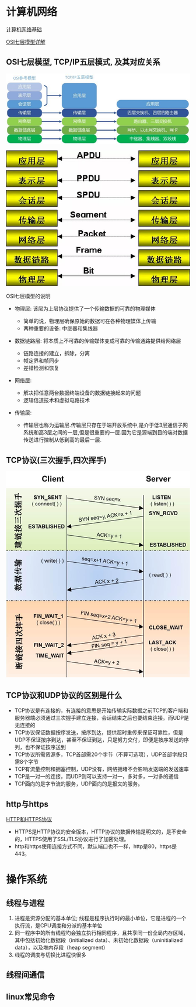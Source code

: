 # 计算机网络

[计算机网络基础](https://www.runoob.com/w3cnote/summary-of-network.html#:~:text=%E8%AE%A1%E7%AE%97%E6%9C%BA%E7%BD%91%E7%BB%9C%E5%AD%A6%E4%B9%A0%E7%9A%84,%E8%8B%A6%E9%80%BC%E7%9A%84%E5%AD%A6%E4%B9%A0%E8%8B%B1%E8%AF%AD%E3%80%82)

[OSI七层模型详解](https://cloud.tencent.com/developer/article/1553405)

## OSI七层模型, TCP/IP五层模式, 及其对应关系

![计算机网络模型](od.assets/osi_tcpip.jpeg)

![osi_data_type](od.assets/osi_data_type.jpeg)

OSI七层模型的说明

* 物理层: 该层为上层协议提供了一个传输数据的可靠的物理媒体
  * 简单的说，物理层确保原始的数据可在各种物理媒体上传输
  * 两种重要的设备: 中继器和集线器
* 数据链路层: 将本质上不可靠的传输媒体变成可靠的传输通路提供给网络层
  * 链路连接的建立，拆除，分离
  * 帧定界和帧同步
  * 差错检测和恢复
* 网络层: 
  * 解决把任意两台数据终端设备的数据链接起来的问题
  * 逻辑信道技术和虚拟电路技术

* 传输层:
  * 传输层也称为运输层.传输层只存在于端开放系统中,是介于低3层通信子网系统和高3层之间的一层,但是很重要的一层.因为它是源端到目的端对数据传送进行控制从低到高的最后一层.

## TCP协议(三次握手,四次挥手)

![tcpip_process](od.assets/tcpip_process.jpg)

## TCP协议和UDP协议的区别是什么

* TCP协议是有连接的，有连接的意思是开始传输实际数据之前TCP的客户端和服务器端必须通过三次握手建立连接，会话结束之后也要结束连接。而UDP是无连接的
* TCP协议保证数据按序发送，按序到达，提供超时重传来保证可靠性，但是UDP不保证按序到达，甚至不保证到达，只是努力交付，即便是按序发送的序列，也不保证按序送到
* TCP协议所需资源多，TCP首部需20个字节（不算可选项），UDP首部字段只需8个字节
* TCP有流量控制和拥塞控制，UDP没有，网络拥堵不会影响发送端的发送速率
* TCP是一对一的连接，而UDP则可以支持一对一，多对多，一对多的通信
* TCP面向的是字节流的服务，UDP面向的是报文的服务。

## http与https

[HTTP和HTTPS协议](https://blog.csdn.net/xiaoming100001/article/details/81109617)

- HTTPS是HTTP协议的安全版本，HTTP协议的数据传输是明文的，是不安全的，HTTPS使用了SSL/TLS协议进行了加密处理。
- http和https使用连接方式不同，默认端口也不一样，http是80，https是443。

# 操作系统

## 线程与进程

1. 进程是资源分配的基本单位; 线程是程序执行时的最小单位，它是进程的一个执行流，是CPU调度和分派的基本单位
2. 同一程序中的所有线程均会独立执行相同程序，且共享同一份全局内存区域，其中包括初始化数据段（initialized data）、未初始化数据段（uninitialized data），以及堆内存段（heap segment）
3. 线程的调度与切换比进程快很多

## 线程间通信

## linux常见命令
